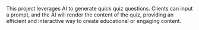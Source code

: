 This project leverages AI to generate quick quiz questions. Clients can input a prompt, and the AI will render the content of the quiz, providing an efficient and interactive way to create educational or engaging content.
